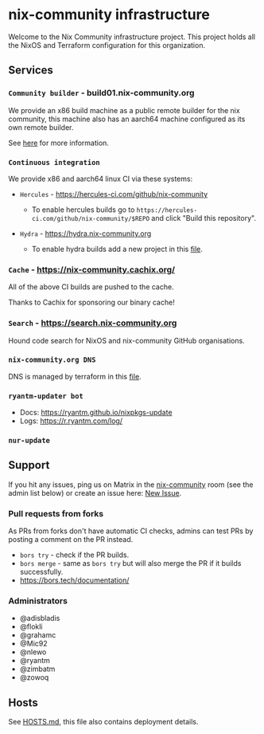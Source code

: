 # nix-community infrastructure

Welcome to the Nix Community infrastructure project. This project holds all the NixOS and Terraform configuration for this organization.

## Services

### `Community builder` - build01.nix-community.org

We provide an x86 build machine as a public remote builder for the nix community, this machine also has an aarch64 machine configured as its own remote builder.

See [here](roles/builder/README.md) for more information.

### `Continuous integration`

We provide x86 and aarch64 linux CI via these systems:

- `Hercules` - https://hercules-ci.com/github/nix-community
  - To enable hercules builds go to `https://hercules-ci.com/github/nix-community/$REPO` and click "Build this repository".

- `Hydra` - https://hydra.nix-community.org
  - To enable hydra builds add a new project in this [file](terraform/hydra-projects.tf).

### `Cache` - https://nix-community.cachix.org/

All of the above CI builds are pushed to the cache.

Thanks to Cachix for sponsoring our binary cache!

### `Search` - https://search.nix-community.org

Hound code search for NixOS and nix-community GitHub organisations.

### `nix-community.org DNS`

DNS is managed by terraform in this [file](terraform/cloudflare_nix-community_org.tf).

### `ryantm-updater bot`

* Docs: https://ryantm.github.io/nixpkgs-update
* Logs: https://r.ryantm.com/log/

### `nur-update`

## Support

If you hit any issues, ping us on Matrix in the [nix-community](https://matrix.to/#/#nix-community:nixos.org) room (see the admin list below) or create an issue here:
[New Issue](https://github.com/nix-community/infra/issues/new).

### Pull requests from forks
As PRs from forks don't have automatic CI checks, admins can test PRs by posting a comment on the PR instead.

* `bors try` - check if the PR builds.
* `bors merge` - same as `bors try` but will also merge the PR if it builds successfully.
* https://bors.tech/documentation/

### Administrators

* @adisbladis
* @flokli
* @grahamc
* @Mic92
* @nlewo
* @ryantm
* @zimbatm
* @zowoq

## Hosts

See [HOSTS.md](HOSTS.md), this file also contains deployment details.
